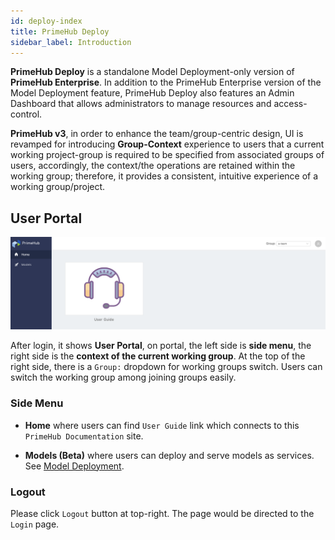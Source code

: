 ```yaml
---
id: deploy-index
title: PrimeHub Deploy
sidebar_label: Introduction
---
```


**PrimeHub Deploy** is a standalone Model Deployment-only version of **PrimeHub Enterprise**. In addition to the PrimeHub Enterprise version of the Model Deployment feature, PrimeHub Deploy also features an Admin Dashboard that allows administrators to manage resources and access-control.

**PrimeHub v3**, in order to enhance the team/group-centric design, UI is revamped for introducing **Group-Context** experience to users that a current working project-group is required to be specified from associated groups of users, accordingly, the context/the operations are retained within the working group; therefore, it provides a consistent, intuitive experience of a working group/project.

## User Portal

![](assets/md_portal_v3.png)

After login, it shows **User Portal**, on portal, the left side is **side menu**, the right side is the **context of the current working group**. At the top of the right side, there is a `Group:` dropdown for working groups switch. Users can switch the working group among joining groups easily.

### Side Menu

+ **Home** where users can find `User Guide` link which connects to this `PrimeHub Documentation` site.

+ **Models (Beta)** where users can deploy and serve models as services. See [Model Deployment](model_deployment/md-deployment).

### Logout

Please click `Logout` button at top-right. The page would be directed to the `Login` page.

